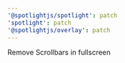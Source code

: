 ```yaml
---
'@spotlightjs/spotlight': patch
'spotlight': patch
'@spotlightjs/overlay': patch
---
```


Remove Scrollbars in fullscreen
